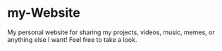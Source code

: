# my-Website
My personal website for sharing my projects, videos, music, memes, or
anything else I want! Feel free to take a look.

